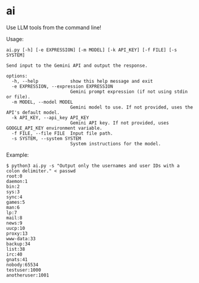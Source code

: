 # ai
Use LLM tools from the command line!

Usage: 

    ai.py [-h] [-e EXPRESSION] [-m MODEL] [-k API_KEY] [-f FILE] [-s SYSTEM]
    
    Send input to the Gemini API and output the response.
    
    options:
      -h, --help            show this help message and exit
      -e EXPRESSION, --expression EXPRESSION
                            Gemini prompt expression (if not using stdin or file).
      -m MODEL, --model MODEL
                            Gemini model to use. If not provided, uses the API's default model.
      -k API_KEY, --api_key API_KEY
                            Gemini API key. If not provided, uses GOOGLE_API_KEY environment variable.
      -f FILE, --file FILE  Input file path.
      -s SYSTEM, --system SYSTEM
                            System instructions for the model.

Example:

    $ python3 ai.py -s "Output only the usernames and user IDs with a colon delimiter." < passwd 
    root:0
    daemon:1
    bin:2
    sys:3
    sync:4
    games:5
    man:6
    lp:7
    mail:8
    news:9
    uucp:10
    proxy:13
    www-data:33
    backup:34
    list:38
    irc:40
    gnats:41
    nobody:65534
    testuser:1000
    anotheruser:1001
